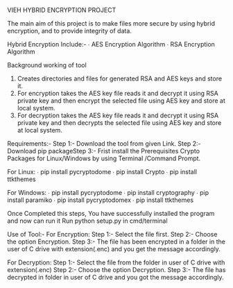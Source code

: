 VIEH HYBRID ENCRYPTION PROJECT

The main aim of this project is to make files more secure by using hybrid encryption, and to
provide integrity of data.

Hybrid Encryption Include:-
∙ AES
Encryption Algorithm
∙ RSA Encryption Algorithm

Background working of tool
1. Creates directories and files for generated RSA and AES keys and store it.
2. For encryption takes the AES key file reads it and decrypt it using RSA private key and then
encrypt the selected file using AES key and store at local system.
3. For decryption takes the AES key file reads it and decrypt it using RSA private key and then
decrypts the selected file using AES key and store at local system.

Requirements:-
Step 1:- Download the tool from given Link.
Step 2:-Download pip packageStep 3:- Frist install the Prerequisites Crypto Packages for Linux/Windows by using Terminal
/Command Prompt.

For Linux:
∙ pip install pycryptodome
∙ pip install Crypto
∙ pip install ttkthemes

For Windows:
∙ pip install pycryptodome
∙ pip install cryptography
∙ pip install paramiko
∙ pip install pycryptodomex
∙ pip install ttkthemes

Once Completed this steps, You have successfully installed the program and now can run it
Run python setup.py in cmd/terminal

Use of Tool:-
For Encryption:
Step 1:- Select the file first.
Step 2:- Choose the option Encryption.
Step 3:- The file has been encrypted in a folder in the user of C drive with extension(.enc)
and you get the message accordingly.

For Decryption:
Step 1:- Select the file from the folder in user of C drive with
extension(.enc) Step 2:- Choose the option Decryption.
Step 3:- The file has decrypted in folder in user of C drive and you got the message
accordingly.
